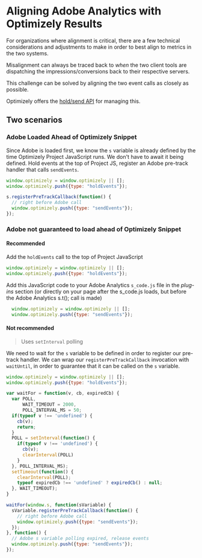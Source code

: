 # Aligning Adobe Analytics with Optimizely Results
For organizations where alignment is critical, there are a few technical considerations and adjustments to make in order to best align to metrics in the two systems.

Misalignment can always be traced back to _when_ the two client tools are dispatching the impressions/conversions back to their respective servers. 

This challenge can be solved by aligning the two event calls as closely as possible. 

Optimizely offers the [hold/send API](https://help.optimizely.com/Set_Up_Optimizely/Control_the_timing_of_Optimizely_X_Web_Event_dispatch_with_holdEvents_and_sendEvents) for managing this.

## Two scenarios

### Adobe Loaded Ahead of Optimizely Snippet

Since Adobe is loaded first, we know the `s` variable is already defined by the time Optimizely Project JavaScript runs. We don't have to await it being defined. Hold events at the top of Project JS, register an Adobe pre-track handler that calls `sendEvents`.

```javascript
window.optimizely = window.optimizely || [];
window.optimizely.push({type: "holdEvents"});

s.registerPreTrackCallback(function() {
  // right before Adobe call
  window.optimizely.push({type: "sendEvents"});
});
```

### Adobe not guaranteed to load ahead of Optimizely Snippet

#### Recommended

Add the `holdEvents` call to the top of Project JavaScript

```javascript
window.optimizely = window.optimizely || [];
window.optimizely.push({type: "holdEvents"});
```

Add this JavaScript code to your Adobe Analytics `s_code.js` file in the *plug-ins* section (or directly on your page after the s_code.js loads, but before the Adobe Analytics s.t(); call is made)

```javascript
  window.optimizely = window.optimizely || [];
  window.optimizely.push({type: "sendEvents"});
```

#### Not recommended
> Uses `setInterval` polling

We need to wait for the `s` variable to be defined in order to register our pre-track handler. We can wrap our `registerPreTrackCallback` invocation with `waitUntil`, in order to guarantee that it can be called on the `s` variable.

```javascript
window.optimizely = window.optimizely || [];
window.optimizely.push({type: "holdEvents"});

var waitFor = function(v, cb, expiredCb) {
  var POLL, 
      WAIT_TIMEOUT = 2000, 
      POLL_INTERVAL_MS = 50;
  if(typeof v !== 'undefined') {
    cb(v);
    return;
  }
  POLL = setInterval(function() {
    if(typeof v !== 'undefined') {
      cb(v);
      clearInterval(POLL)
    }
  }, POLL_INTERVAL_MS);
  setTimeout(function() {
    clearInterval(POLL);
    typeof expiredCb !== 'undefined' ? expiredCb() : null;
  }, WAIT_TIMEOUT);
}

waitFor(window.s, function(sVariable) {
  sVariable.registerPreTrackCallback(function() {
    // right before Adobe call
    window.optimizely.push({type: "sendEvents"});
  });
}, function() {
  // Adobe s variable polling expired, release events
  window.optimizely.push({type: "sendEvents"});
});
```

